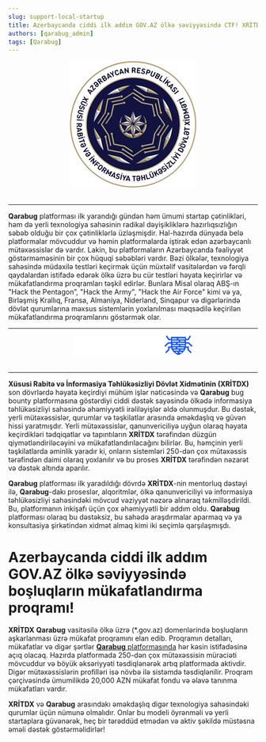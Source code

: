 ```yaml
---
slug: support-local-startup   
title: Azerbaycanda ciddi ilk addım GOV.AZ ölkə səviyyəsində CTF! XRİTDX və Qarabug. 
authors: [qarabug_admin]
tags: [Qarabug]
---
```


<center><img src="./logo-4.png" /></center> <br /> 

---

**Qarabug** platforması ilk yarandığı gündən həm ümumi startap çətinlikləri, həm də yerli texnologiya sahəsinin radikal dəyişikliklərə hazırlıqsızlığın səbəb olduğu bir çox çətinliklərlə üzləşmişdir. <!-- truncate -->Hal-hazırda dünyada belə platformalar mövcuddur və həmin platformalarda iştirak edən azərbaycanlı mütəxəssislər də vardır. Lakin, bu platformaların Azərbaycanda fəaliyyət göstərməməsinin bir çox hüquqi səbəbləri vardır. Bəzi ölkələr, texnologiya sahəsində müdaxilə testləri keçirmək üçün müxtəlif vasitələrdən və fərqli qaydalardan istifadə edərək ölkə üzrə bu cür testləri həyata keçirirlər və mükafatlandırma proqramları təşkil edirlər. Bunlara Misal olaraq ABŞ-ın "Hack the Pentagon”, "Hack the Army", "Hack the Air Force" kimi və ya, Birləşmiş Krallıq, Fransa, Almaniya, Niderland, Sinqapur və digərlərində dövlət qurumlarına məxsus sistemlərin yoxlanılması məqsədilə keçirilən mükafatlandırma proqramlarını göstərmək olar. 

---

<center><img src="./social.png" /></center> <br /> 

---

**Xüsusi Rabitə və İnformasiya Təhlükəsizliyi Dövlət Xidmətinin (XRİTDX)** son dövrlərdə həyata keçirdiyi mühüm işlər nəticəsində və **Qarabug** bug bounty platformasına göstərdiyi ciddi dəstək sayəsində ölkədə informasiya təhlükəsizliyi sahəsində əhəmiyyətli irəliləyişlər əldə olunmuşdur. Bu dəstək, yerli mütəxəssislər, qurumlar və təşkilatlar arasında əməkdaşlıq və güvən hissi yaratmışdır. Yerli mütəxəssislər, qanunvericiliyə uyğun olaraq həyata keçirdikləri tədqiqatlar və tapıntıların **XRİTDX** tərəfindən düzgün qiymətləndiriləcəyini və mükafatlandırılacağını bilirlər. Bu, həmçinin yerli təşkilatlarda əminlik yaradır ki, onların sistemləri 250-dən çox mütəxəssis tərəfindən daimi olaraq yoxlanılır və bu proses **XRİTDX** tərəfindən nəzarət və dəstək altında aparılır. 

**Qarabug** platforması ilk yaradıldığı dövrdə **XRİTDX**-nin mentorluq dəstəyi ilə, **Qarabug**-dakı proseslər, alqoritmlər, ölkə qanunvericiliyi və informasiya təhlükəsizliyi sahəsindəki mövcud vəziyyət nəzərə alınaraq təkmilləşdirildi. Bu, platformanın inkişafı üçün çox əhəmiyyətli bir addım oldu. **Qarabug** platforması olaraq bu dəstəksiz, bu sahədə araşdırmalar aparmaq və ya konsultasiya şirkətindən xidmət almaq kimi iki seçimlə qarşılaşmışdı.

<h1>Azerbaycanda ciddi ilk addım GOV.AZ ölkə səviyyəsində boşluqların mükafatlandırma proqramı!</h1>

**XRİTDX** **Qarabug** vasitəsilə ölkə üzrə (*.gov.az) domenlərində boşluqların aşkarlanması üzrə mükafat proqramını elan edib. Proqramın detalları, mükafatlar və digər şərtlər [**Qarabug** platformasında](https://www.qarabug.az/gov-az) hər kəsin istifadəsinə açıq olacaq. Hazırda platformada 250-dən çox mütəxəssisin müraciəti mövcuddur və böyük əksəriyyəti təsdiqlənərək artıq platformada aktivdir. Digər mütəxəssislərin profilləri isə növbə ilə sistəmdə təsdiqlənilir. Proqram çərçivəsində ümumilikdə 20,000 AZN mükafat fondu və əlavə tanınma mükafatları vardır.

**XRİTDX** və **Qarabug** arasındakı əməkdaşlıq digər texnologiya sahəsindəki qurumlar üçün nümunə olmalıdır. Onlar bu modeli öyrənməli və yerli startaplara güvənərək, heç bir tərəddüd etmədən və aktiv şəkildə müstəsna əməli dəstək göstərməlidirlər!